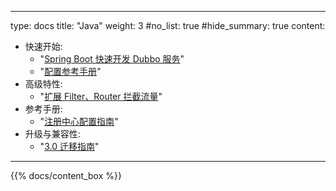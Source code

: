 
---
type: docs
title: "Java"
weight: 3
#no_list: true
#hide_summary: true
content:
  - 快速开始:
    - "[Spring Boot 快速开发 Dubbo 服务](quick-start/spring-boot/)"
    - "[配置参考手册](reference-manual/config/)"
  - 高级特性:
    - "[扩展 Filter、Router 拦截流量](concepts-and-architecture/service-invocation/)"
  - 参考手册:
    - "[注册中心配置指南](reference-manual/registry/)"
  - 升级与兼容性:
    - "[3.0 迁移指南](upgrades-and-compatibility/)"
---

{{% docs/content_box %}}
